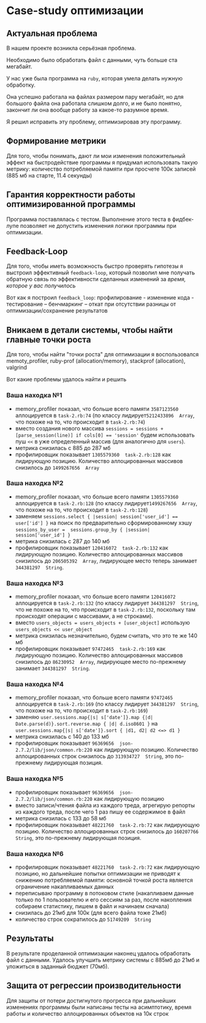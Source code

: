 # Case-study оптимизации

## Актуальная проблема
В нашем проекте возникла серьёзная проблема.

Необходимо было обработать файл с данными, чуть больше ста мегабайт.

У нас уже была программа на `ruby`, которая умела делать нужную обработку.

Она успешно работала на файлах размером пару мегабайт, но для большого файла она работала слишком долго, и не было понятно, закончит ли она вообще работу за какое-то разумное время.

Я решил исправить эту проблему, оптимизировав эту программу.

## Формирование метрики
Для того, чтобы понимать, дают ли мои изменения положительный эффект на быстродействие программы я придумал использовать такую метрику: количество потребляемой памяти при просчете 100к записей (885 мб на старте, 11.4 секунды)

## Гарантия корректности работы оптимизированной программы
Программа поставлялась с тестом. Выполнение этого теста в фидбек-лупе позволяет не допустить изменения логики программы при оптимизации.

## Feedback-Loop
Для того, чтобы иметь возможность быстро проверять гипотезы я выстроил эффективный `feedback-loop`, который позволил мне получать обратную связь по эффективности сделанных изменений за *время, которое у вас получилось*

Вот как я построил `feedback_loop`: профилирование - изменение кода - тестирование – бенчмаркинг – откат при отсутствии разницы от оптимизации/сохранение результатов

## Вникаем в детали системы, чтобы найти главные точки роста
Для того, чтобы найти "точки роста" для оптимизации я воспользовался memoty_profiler, ruby-prof (allocation/memory), stackprof (allocation), valgrind

Вот какие проблемы удалось найти и решить

### Ваша находка №1
- memory_profiler показал, что больше всего памяти `3587123560` аллоцируется в `task-2.rb:74` (по классу лидирует`5212433896  Array`, что похоже на то, что происходит в `task-2.rb:74`)
- вместо создания нового массива `sessions = sessions + [parse_session(line)] if cols[0] == 'session'` будем использовать пуш `<<` в уже определенный массив (для аналогично для `users`).
- метрика снизилась с 885 до 287 мб
- профилировщик показывает `1305579360  task-2.rb:128` как лидирующую позицию. Количество аллоцированных массивов снизилось до `1499267656  Array`

### Ваша находка №2
- memory_profiler показал, что больше всего памяти `1305579360` аллоцируется в `task-2.rb:128` (по классу лидирует`1499267656  Array`, что похоже на то, что происходит в `task-2.rb:128`)
- заменяем `sessions.select { |session| session['user_id'] == user['id'] }` на поиск по предварительно сформированному хэшу `sessions_by_user =  sessions.group_by { |session| session['user_id'] }`
- метрика снизилась с 287 до 140 мб
- профилировщик показывает `120416072  task-2.rb:132` как лидирующую позицию. Количество аллоцированных массивов снизилось до `206505392  Array`, лидирующее место теперь занимает `344381297  String`.

### Ваша находка №3
- memory_profiler показал, что больше всего памяти `120416072` аллоцируется в `task-2.rb:132` (по классу лидирует `344381297  String`, что не похоже на то, что происходит в `task-2.rb:132`, поскольку там происходят операции с массивами, а не строками).
- вместо `users_objects = users_objects + [user_object]` использую `users_objects << user_object`
- метрика снизилась незначительно, будем считать, что это те же 140 мб
- профилировщик показывает `97472465  task-2.rb:169` как лидирующую позицию. Количество аллоцированных массивов снизилось до `86230952  Array`, лидирующее место по-прежнему занимает `344381297  String`.

### Ваша находка №4
- memory_profiler показал, что больше всего памяти `97472465` аллоцируется в `task-2.rb:169` (по классу лидирует `344381297  String`, что похоже на то, что происходит в `task-2.rb:169`)
- заменяю `user.sessions.map{|s| s['date']}.map {|d| Date.parse(d)}.sort.reverse.map { |d| d.iso8601 }` на `user.sessions.map{|s| s['date']}.sort { |d1, d2| d2 <=> d1 }`
- метрика снизилась с 140 до 133 мб
- профилировщик показывает `96369656  json-2.7.2/lib/json/common.rb:220` как лидирующую позицию. Количество аллоцированных строк снизилось до `313934727  String`, это по-прежнему лидирующая позиция.

### Ваша находка №5
- профилировщик показывает `96369656  json-2.7.2/lib/json/common.rb:220` как лидирующую позицию
- вместо записи/чтения файла из каждого треда, агрегирую репорты из каждого треда, после чего 1 раз пишу ее содержимое в файл
- метрика снизилась с 133 до 58 мб
- профилировщик показывает `48221760  task-2.rb:72` как лидирующую позицию. Количество аллоцированных строк снизилось до `160207766  String`, это по-прежнему лидирующая позиция.

### Ваша находка №6
- профилировщик показывает `48221760  task-2.rb:72` как лидирующую позицию, но дальнейшие попытки оптимизации не приводят к снижению потребляемой памяти: основной точкой роста является ограничение накапливаемых данных
- переписываю программу в потоковом стиле (накапливаем данные только по 1 пользователю и его сессиям за раз, после накопления собираем статистику, пишем в файл и начинаем сначала)
- снизилась до 21мб для 100к (для всего файла тоже 21мб)
- количество строк сократилось до `51749209  String`

## Результаты
В результате проделанной оптимизации наконец удалось обработать файл с данными.
Удалось улучшить метрику системы с 885мб до 21мб и уложиться в заданный бюджет (70мб).

## Защита от регрессии производительности
Для защиты от потери достигнутого прогресса при дальнейших изменениях программы были написаны тесты на асимптотику, время работы и количество аллоцированных объектов на 10к строк 
